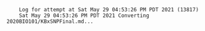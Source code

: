         Log for attempt at Sat May 29 04:53:26 PM PDT 2021 (13817)
        Sat May 29 04:53:26 PM PDT 2021 Converting 2020BIO101/KBxSNPFinal.md...
